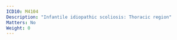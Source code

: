 ```yaml
---
ICD10: M4104
Description: "Infantile idiopathic scoliosis: Thoracic region"
Matters: No
Weight: 0
---
```


